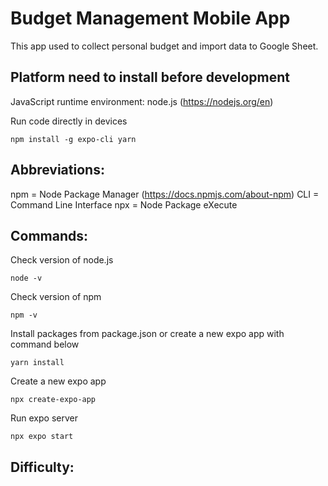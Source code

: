 ﻿# Budget Management Mobile App
This app used to collect personal budget and import data to Google Sheet.

## Platform need to install before development
JavaScript runtime environment: node.js (https://nodejs.org/en)



Run code directly in devices
```
npm install -g expo-cli yarn
```

## Abbreviations:
npm = Node Package Manager (https://docs.npmjs.com/about-npm)
CLI = Command Line Interface
npx = Node Package eXecute 

## Commands:
Check version of node.js
```
node -v
```

Check version of npm
```
npm -v
```

Install packages from package.json or create a new expo app with command below
```
yarn install
```

Create a new expo app
```
npx create-expo-app
```

Run expo server
```
npx expo start
```

## Difficulty:
